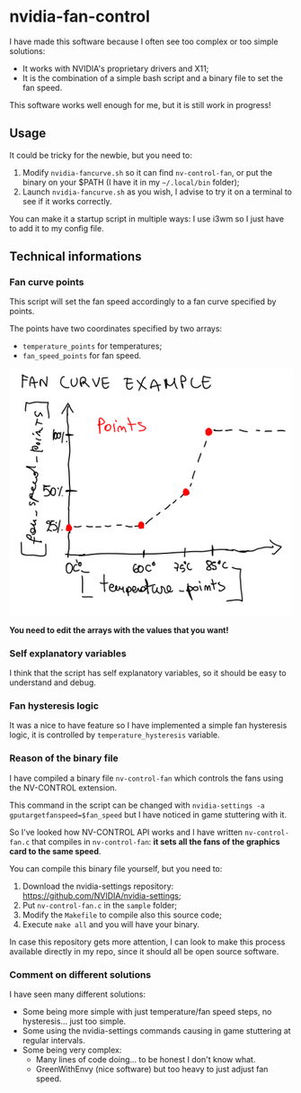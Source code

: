 # nvidia-fan-control

I have made this software because I often see too complex or too simple solutions:  
- It works with NVIDIA's proprietary drivers and X11;
- It is the combination of a simple bash script and a binary file to set the fan speed.

This software works well enough for me, but it is still work in progress!  

## Usage

It could be tricky for the newbie, but you need to:  
1. Modify `nvidia-fancurve.sh` so it can find `nv-control-fan`, or put the binary on your $PATH (I have it in my `~/.local/bin` folder);
2. Launch `nvidia-fancurve.sh` as you wish, I advise to try it on a terminal to see if it works correctly.  

You can make it a startup script in multiple ways: I use i3wm so I just have to add it to my config file.  

## Technical informations

### Fan curve points

This script will set the fan speed accordingly to a fan curve specified by points.  

The points have two coordinates specified by two arrays:
- `temperature_points` for temperatures;
- `fan_speed_points` for fan speed.

![fan curve example](./fan_curve_example.png)

**You need to edit the arrays with the values that you want!**

### Self explanatory variables

I think that the script has self explanatory variables, so it should be easy to understand and debug.

### Fan hysteresis logic

It was a nice to have feature so I have implemented a simple fan hysteresis logic, it is controlled by `temperature_hysteresis` variable.  

### Reason of the binary file

I have compiled a binary file `nv-control-fan` which controls the fans using the NV-CONTROL extension.  

This command in the script can be changed with `nvidia-settings -a gputargetfanspeed=$fan_speed` but I have noticed in game stuttering with it.  

So I've looked how NV-CONTROL API works and I have written `nv-control-fan.c` that compiles in `nv-control-fan`: **it sets all the fans of the graphics card to the same speed**.

You can compile this binary file yourself, but you need to:
1. Download the nvidia-settings repository: https://github.com/NVIDIA/nvidia-settings;
2. Put `nv-control-fan.c` in the `sample` folder;
3. Modify the `Makefile` to compile also this source code;
4. Execute `make all` and you will have your binary.

In case this repository gets more attention, I can look to make this process available directly in my repo, since it should all be open source software.

### Comment on different solutions

I have seen many different solutions:
- Some being more simple with just temperature/fan speed steps, no hysteresis... just too simple.
- Some using the nvidia-settings commands causing in game stuttering at regular intervals.
- Some being very complex:
  - Many lines of code doing... to be honest I don't know what.
  - GreenWithEnvy (nice software) but too heavy to just adjust fan speed.

